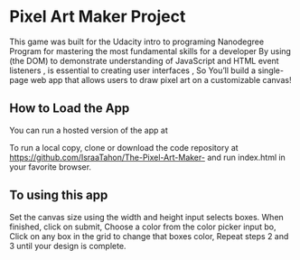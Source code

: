 <h1>Pixel Art Maker Project</h1>

This game was built for the Udacity intro to programing Nanodegree Program  for mastering the most fundamental skills for a developer 
By using  (the DOM) to demonstrate understanding of JavaScript and HTML event listeners , is essential to creating user interfaces , 
So You’ll build a single-page web app that allows users to draw pixel art on a customizable canvas!


<h2>How to Load the App</h2>

You can run a hosted version of the app at 

To run a local copy, clone or download the code repository at https://github.com/IsraaTahon/The-Pixel-Art-Maker- and run index.html in your favorite browser.



<h2>To using this app</h2>


Set the canvas size using the width and height input selects boxes. When finished, click on submit, Choose a color from the color picker input bo, Click on any box in the grid to change that boxes color, Repeat steps 2 and 3 until your design is complete.



